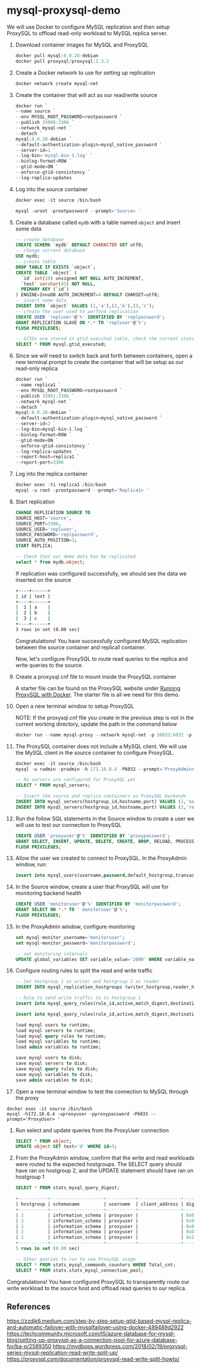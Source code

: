 # mysql-proxysql-demo

We will use Docker to configure MySQL replication and then setup ProxySQL to offload read-only workload to MySQL replica server.

1. Download container images for MySQL and ProxySQL

   ```powershell
   docker pull mysql:8.0.28-debian
   docker pull proxysql/proxysql:2.3.2
   ```

1. Create a Docker network to use for setting up replication

   ```powershell
   docker network create mysql-net
   ```

1. Create the container that will act as our read/write source

   ```powershell
   docker run `
   --name source `
   --env MYSQL_ROOT_PASSWORD=rootpassword `
   --publish 33060:3306 `
   --network mysql-net `
   --detach `
   mysql:8.0.28-debian `
   --default-authentication-plugin=mysql_native_password `
   --server-id=1 `
   --log-bin='mysql-bin-1.log' `
   --binlog-format=ROW `
   --gtid-mode=ON `
   --enforce-gtid-consistency `
   --log-replica-updates
   ```

1. Log into the source container

   ```powershell
   docker exec -it source /bin/bash

   mysql -uroot -prootpassword --prompt='Source> '
   ```

1. Create a database called `mydb` with a table named `object` and insert some data

   ```sql
   -- create database
   CREATE SCHEMA `mydb` DEFAULT CHARACTER SET utf8;
   -- change current database
   USE mydb;
   -- create table
   DROP TABLE IF EXISTS `object`;
   CREATE TABLE `object` (
     `id` int(10) unsigned NOT NULL AUTO_INCREMENT,
     `text` varchar(45) NOT NULL,
     PRIMARY KEY (`id`)
   ) ENGINE=InnoDB AUTO_INCREMENT=4 DEFAULT CHARSET=utf8;
   -- insert some data
   INSERT INTO `object` VALUES (1,'a'),(2,'b'),(3,'c');
   -- create the user used to perform replication
   CREATE USER 'repluser'@'%' IDENTIFIED BY 'replpassword';
   GRANT REPLICATION SLAVE ON *.* TO 'repluser'@'%';
   FLUSH PRIVILEGES;

   -- GTIDs are stored in gtid_executed table, check the current status
   SELECT * FROM mysql.gtid_executed;
   ```

1. Since we will need to switch back and forth between containers, open a new terminal prompt to create the container that will be setup as our read-only replica

   ```powershell
   docker run `
   --name replica1 `
   --env MYSQL_ROOT_PASSWORD=rootpassword `
   --publish 33061:3306 `
   --network mysql-net `
   --detach `
   mysql:8.0.28-debian `
   --default-authentication-plugin=mysql_native_password `
   --server-id=2 `
   --log-bin=mysql-bin-1.log `
   --binlog-format=ROW `
   --gtid-mode=ON `
   --enforce-gtid-consistency `
   --log-replica-updates `
   --report-host=replica1 `
   --report-port=3306
   ```

1. Log into the replica container

   ```powershell
   docker exec -ti replica1 /bin/bash
   mysql -u root -prootpassword --prompt='Replica1> '
   ```

1. Start replication

   ```sql
   CHANGE REPLICATION SOURCE TO
   SOURCE_HOST='source',
   SOURCE_PORT=3306,
   SOURCE_USER='repluser',
   SOURCE_PASSWORD='replpassword',
   SOURCE_AUTO_POSITION=1;
   START REPLICA;

   -- Check that our demo data has be replicated
   select * from mydb.object;
   ```

   If replication was configured successfully, we should see the data we inserted on the source

   ```sh
   +----+------+
   | id | text |
   +----+------+
   |  1 | a    |
   |  2 | b    |
   |  3 | c    |
   +----+------+
   3 rows in set (0.00 sec)
   ```

   Congratulations! You have successfully configured MySQL replication between the source container and replica1 container.

   Now, let's configure ProxySQL to route read queries to the replica and write queries to the source.

1. Create a proxysql.cnf file to mount inside the ProxySQL container

   A starter file can be found on the ProxySQL website under [Running ProxySQL with Docker](https://proxysql.com/documentation/installing-proxysql/). The starter file is all we need for this demo.

1. Open a new terminal window to setup ProxySQL

   NOTE: If the proxysql.cnf file you create in the previous step is not in the current working directory, update the path in the command below

   ```powershell
   docker run --name mysql-proxy --network mysql-net -p 16032:6032 -p 16033:6033 -p 16070:6070 -d -v $PWD/proxysql.cnf:/etc/proxysql.cnf proxysql/proxysql
   ```

1. The ProxySQL container does not include a MySQL client. We will use the MySQL client in the source container to configure ProxySQL.

   ```powershell
   docker exec -it source /bin/bash
   mysql -u radmin -pradmin -h 172.18.0.4 -P6032 --prompt='ProxyAdmin> '
   ```

   ```sql
   -- No servers are configured for ProxySQL yet
   SELECT * FROM mysql_servers;

   -- Insert the source and replica containers as ProxySQL backends
   INSERT INTO mysql_servers(hostgroup_id,hostname,port) VALUES (1,'source',3306);
   INSERT INTO mysql_servers(hostgroup_id,hostname,port) VALUES (2,'replica1',3306);
   ```

1. Run the follow SQL statements in the Source window to create a user we will use to test our connection to ProxySQL

   ```sql
   CREATE USER 'proxyuser'@'%' IDENTIFIED BY 'proxypassword';
   GRANT SELECT, INSERT, UPDATE, DELETE, CREATE, DROP, RELOAD, PROCESS, REFERENCES, INDEX, ALTER, SHOW DATABASES, CREATE TEMPORARY TABLES, LOCK TABLES, EXECUTE, REPLICATION SLAVE, REPLICATION CLIENT, CREATE VIEW, SHOW VIEW, CREATE ROUTINE, ALTER ROUTINE, CREATE USER, EVENT, TRIGGER ON *.* TO 'proxyuser'@'%';
   FLUSH PRIVILEGES;
   ```

1. Allow the user we created to connect to ProxySQL. In the ProxyAdmin window, run:

   ```sql
   insert into mysql_users(username,password,default_hostgroup,transaction_persistent) values ('proxyuser','proxypassword',1,1);
   ```

1. In the Source window, create a user that ProxySQL will use for monitoring backend health

   ```sql
   CREATE USER 'monitoruser'@'%' IDENTIFIED BY 'monitorpassword';
   GRANT SELECT ON *.* TO ' monitoruser'@'%';
   FLUSH PRIVILEGES;
   ```

1. In the ProxyAdmin window, configure monitoring

   ```sql
   set mysql-monitor_username='monitoruser';
   set mysql-monitor_password='monitorpassword';

   -- set monitoring intervals
   UPDATE global_variables SET variable_value='2000' WHERE variable_name IN ('mysql-monitor_connect_interval','mysql-monitor_ping_interval','mysql-monitor_read_only_interval');
   ```

1. Configure routing rules to split the read and write traffic

   ```sql
   -- Set hostgroup 1 as writer and hostgroup 2 as reader
   INSERT INTO mysql_replication_hostgroups (writer_hostgroup,reader_hostgroup,comment) VALUES (1,2,'cluster1');

   -- Rule to send write traffic to to hostgroup 1
   insert into mysql_query_rules(rule_id,active,match_digest,destination_hostgroup,apply)values(1,1,'^SELECT.*FOR UPDATE$,^SELECT',1,1);

   insert into mysql_query_rules(rule_id,active,match_digest,destination_hostgroup,apply)values(2,1,'SELECT',2,1);

   load mysql users to runtime;
   load mysql servers to runtime;
   load mysql query rules to runtime;
   load mysql variables to runtime;
   load admin variables to runtime;

   save mysql users to disk;
   save mysql servers to disk;
   save mysql query rules to disk;
   save mysql variables to disk;
   save admin variables to disk;
   ```

1. Open a new terminal window to test the connection to MySQL through the proxy

```
docker exec -it source /bin/bash
mysql -h172.18.0.4 -uproxyuser -pproxypassword -P6033 --prompt='ProxyUser> '
```

1. Run select and update queries from the ProxyUser connection

   ```sql
   SELECT * FROM object;
   UPDATE object SET text='d' WHERE id=3;
   ```

1. From the ProxyAdmin window, confirm that the write and read workloads were routed to the expected hostgroups. The SELECT query should have ran on hostgroup 2, and the UPDATE statement should have ran on hostgroup 1

   ```sql
   SELECT * FROM stats_mysql_query_digest;

   +-----------+--------------------+-----------+----------------+--------------------+------------------------------------------+------------+------------+------------+----------+----------+----------+-------------------+---------------+
   | hostgroup | schemaname         | username  | client_address | digest             | digest_text                              | count_star | first_seen | last_seen  | sum_time | min_time | max_time | sum_rows_affected | sum_rows_sent |
   +-----------+--------------------+-----------+----------------+--------------------+------------------------------------------+------------+------------+------------+----------+----------+----------+-------------------+---------------+
   | 1         | information_schema | proxyuser |                | 0x6CFCF15A9E33D944 | UPDATE object SET text=? WHERE id=?      | 1          | 1649639703 | 1649639703 | 2434     | 2434     | 2434     | 0                 | 0             |
   | 2         | information_schema | proxyuser |                | 0x9B6FEA539C240940 | SELECT * FROM mydb.object                | 2          | 1649639631 | 1649639659 | 10003487 | 2632     | 10000855 | 0                 | 3             |
   | 1         | information_schema | proxyuser |                | 0x8666F6E344CEA089 | UPDATE mydb.object SET text=? WHERE id=? | 1          | 1649639713 | 1649639713 | 14668    | 14668    | 14668    | 1                 | 0             |
   | 2         | information_schema | proxyuser |                | 0xDDA8CA732A4BBD3B | SELECT * FROM object                     | 3          | 1649638655 | 1649639610 | 30001643 | 10000282 | 10001055 | 0                 | 0             |
   | 1         | information_schema | proxyuser |                | 0x226CD90D52A2BA0B | select @@version_comment limit ?         | 1          | 1649638628 | 1649638628 | 0        | 0        | 0        | 0                 | 0             |
   +-----------+--------------------+-----------+----------------+--------------------+------------------------------------------+------------+------------+------------+----------+----------+----------+-------------------+---------------+
   5 rows in set (0.00 sec)

   -- Other queries to run to see ProxySQL usage
   SELECT * FROM stats_mysql_commands_counters WHERE Total_cnt;
   SELECT * FROM stats.stats_mysql_connection_pool;
   ```

Congratulations! You have configured ProxySQL to transparently route our write workload to the source host and offload read queries to our replica.

## References

https://zzdjk6.medium.com/step-by-step-setup-gtid-based-mysql-replica-and-automatic-failover-with-mysqlfailover-using-docker-489489d2922
https://techcommunity.microsoft.com/t5/azure-database-for-mysql-blog/setting-up-proxysql-as-a-connection-pool-for-azure-database-for/ba-p/2589350
https://mydbops.wordpress.com/2018/02/19/proxysql-series-mysql-replication-read-write-split-up/
https://proxysql.com/documentation/proxysql-read-write-split-howto/
